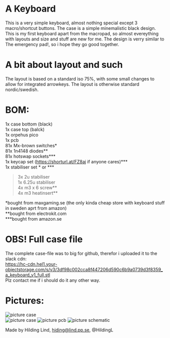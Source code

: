 # A Keyboard
This is a very simple keyboard, almost nothing special except 3 macro/shortcut buttons. The case is a simple minemalistic black design. This is my first keyboard apart from the macropad, so almost evereything with layouts and size and stuff are new for me. The design is verry similar to The emergency pad!, so i hope they go good together.
# A bit about layout and such<br/>
The layout is based on a standard iso 75%, with some small changes to allow for integrated arrowkeys. The layout is otherwise standard nordic/swedish. 
# BOM:
1x case bottom (black)<br/>
1x case top (balck)<br/>
1x orpehus pico<br/>
1x pcb<br/>
81x Mx-brown switches* <br/>
81x 1n4148 diodes**<br/>
81x hotswap sockets*** <br/>
1x keycap set (https://shorturl.at/FZ8aj if anyone cares)***<br/>
1x stabiliser set * or *** <br/>
> 3x 2u stabiliser <br/>
> 1x 6.25u stabiliser <br/>
4x m3 x 6 screw** <br/>
4x m3 heatinsert** <br/>

*bought from maxgaming.se (the only kinda cheap store with keyboard stuff in sweden aprt from amazon)<br/>
**bought from electrokit.com <br/>
***bought from amazon.se<br/>
# OBS! Full case file<br/>
The complete case-file was to big for github, therefor i uploaded it to the slack cdn:<br/>
https://hc-cdn.hel1.your-objectstorage.com/s/v3/3df98c002cca8f447206d590c6b9a0739d3f8359_a_keyboard_v1_full.stl<br/>
Plz contact me if i should do it any other way.<br/>
# Pictures:<br/>
![picture case](https://hc-cdn.hel1.your-objectstorage.com/s/v3/713f14c007156979ab2d62fa181ba3199d9b3687_bild.png)<br/>
![picture case](https://hc-cdn.hel1.your-objectstorage.com/s/v3/b6cee3b850f5e413c0a8e765d15ba0027956b2d8_bild.png)
![picture pcb](https://hc-cdn.hel1.your-objectstorage.com/s/v3/3dd1374705814089c18b9d3f2526d185ff6953a3_bild.png)
![picture schematic](https://hc-cdn.hel1.your-objectstorage.com/s/v3/df08ed899b3d83887248b42b02e7d9603923b7ab_bild.png)

Made by Hilding Lind, hiding@lind.pp.se, @HildingL
